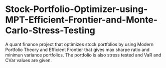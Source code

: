 # Stock-Portfolio-Optimizer-using-MPT-Efficient-Frontier-and-Monte-Carlo-Stress-Testing
A quant finance project that optimizes stock portfolios by using Modern Portfolio Theory and Efficient Frontier that gives max sharpe ratio and minimun variance portfolios. The portfolio is also stress tested and VaR and CVar values are given.
